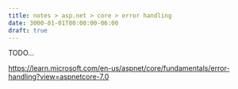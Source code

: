 ```yaml
---
title: notes > asp.net > core > error handling
date: 3000-01-01T00:00:00-06:00
draft: true
---
```


TODO...

https://learn.microsoft.com/en-us/aspnet/core/fundamentals/error-handling?view=aspnetcore-7.0
